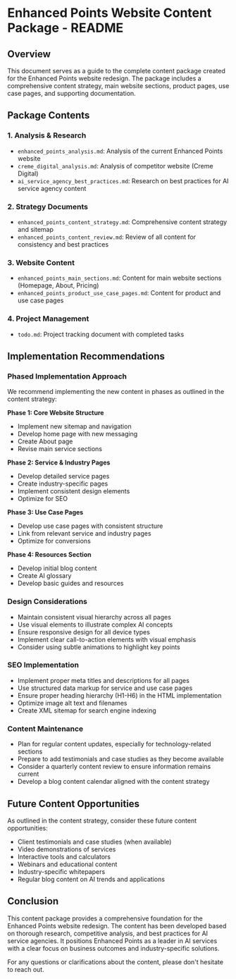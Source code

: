 # Enhanced Points Website Content Package - README

## Overview
This document serves as a guide to the complete content package created for the Enhanced Points website redesign. The package includes a comprehensive content strategy, main website sections, product pages, use case pages, and supporting documentation.

## Package Contents

### 1. Analysis & Research
- `enhanced_points_analysis.md`: Analysis of the current Enhanced Points website
- `creme_digital_analysis.md`: Analysis of competitor website (Creme Digital)
- `ai_service_agency_best_practices.md`: Research on best practices for AI service agency content

### 2. Strategy Documents
- `enhanced_points_content_strategy.md`: Comprehensive content strategy and sitemap
- `enhanced_points_content_review.md`: Review of all content for consistency and best practices

### 3. Website Content
- `enhanced_points_main_sections.md`: Content for main website sections (Homepage, About, Pricing)
- `enhanced_points_product_use_case_pages.md`: Content for product and use case pages

### 4. Project Management
- `todo.md`: Project tracking document with completed tasks

## Implementation Recommendations

### Phased Implementation Approach
We recommend implementing the new content in phases as outlined in the content strategy:

**Phase 1: Core Website Structure**
- Implement new sitemap and navigation
- Develop home page with new messaging
- Create About page
- Revise main service sections

**Phase 2: Service & Industry Pages**
- Develop detailed service pages
- Create industry-specific pages
- Implement consistent design elements
- Optimize for SEO

**Phase 3: Use Case Pages**
- Develop use case pages with consistent structure
- Link from relevant service and industry pages
- Optimize for conversions

**Phase 4: Resources Section**
- Develop initial blog content
- Create AI glossary
- Develop basic guides and resources

### Design Considerations
- Maintain consistent visual hierarchy across all pages
- Use visual elements to illustrate complex AI concepts
- Ensure responsive design for all device types
- Implement clear call-to-action elements with visual emphasis
- Consider using subtle animations to highlight key points

### SEO Implementation
- Implement proper meta titles and descriptions for all pages
- Use structured data markup for service and use case pages
- Ensure proper heading hierarchy (H1-H6) in the HTML implementation
- Optimize image alt text and filenames
- Create XML sitemap for search engine indexing

### Content Maintenance
- Plan for regular content updates, especially for technology-related sections
- Prepare to add testimonials and case studies as they become available
- Consider a quarterly content review to ensure information remains current
- Develop a blog content calendar aligned with the content strategy

## Future Content Opportunities
As outlined in the content strategy, consider these future content opportunities:
- Client testimonials and case studies (when available)
- Video demonstrations of services
- Interactive tools and calculators
- Webinars and educational content
- Industry-specific whitepapers
- Regular blog content on AI trends and applications

## Conclusion
This content package provides a comprehensive foundation for the Enhanced Points website redesign. The content has been developed based on thorough research, competitive analysis, and best practices for AI service agencies. It positions Enhanced Points as a leader in AI services with a clear focus on business outcomes and industry-specific solutions.

For any questions or clarifications about the content, please don't hesitate to reach out.
